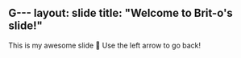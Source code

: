 G---
layout: slide
title: "Welcome to Brit-o's slide!"
---
This is my awesome slide :tada:
Use the left arrow to go back!
